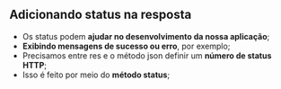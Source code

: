 ## Adicionando status na resposta

- Os status podem **ajudar no desenvolvimento da nossa aplicação**;
- **Exibindo mensagens de sucesso ou erro**, por exemplo;
- Precisamos entre res e o método json definir um **número de status HTTP**;
- Isso é feito por meio do **método status**;